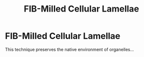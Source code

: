 ﻿---
layout: default
title: "FIB-Milled Cellular Lamellae"
parent: "In Situ vs Purified Samples"
grand_parent: "Sample Types"
nav_order: 1
---

# FIB-Milled Cellular Lamellae

This technique preserves the native environment of organelles...
